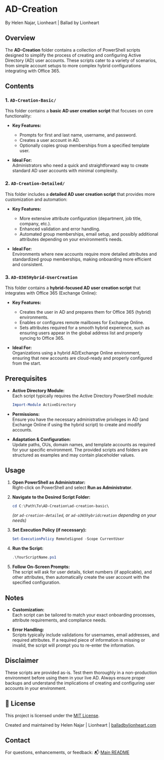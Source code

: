 # AD-Creation
  By Helen Najar, Lionheart | Ballad by Lionheart

## Overview

The **AD-Creation** folder contains a collection of PowerShell scripts designed to simplify the process of creating and configuring Active Directory (AD) user accounts. These scripts cater to a variety of scenarios, from simple account setups to more complex hybrid configurations integrating with Office 365.

## Contents

### 1. `AD-Creation-Basic/`
This folder contains a **basic AD user creation script** that focuses on core functionality:

- **Key Features:**
  - Prompts for first and last name, username, and password.
  - Creates a user account in AD.
  - Optionally copies group memberships from a specified template user.
  
- **Ideal For:**  
  Administrators who need a quick and straightforward way to create standard AD user accounts with minimal complexity.

### 2. `AD-Creation-Detailed/`
This folder includes a **detailed AD user creation script** that provides more customization and automation:

- **Key Features:**
  - More extensive attribute configuration (department, job title, company, etc.).
  - Enhanced validation and error handling.
  - Automated group memberships, email setup, and possibly additional attributes depending on your environment’s needs.
  
- **Ideal For:**  
  Environments where new accounts require more detailed attributes and standardized group memberships, making onboarding more efficient and consistent.

### 3. `AD-O365Hybrid-UserCreation`
This folder contains a **hybrid-focused AD user creation script** that integrates with Office 365 (Exchange Online):

- **Key Features:**
  - Creates the user in AD and prepares them for Office 365 (hybrid) environments.
  - Enables or configures remote mailboxes for Exchange Online.
  - Sets attributes required for a smooth hybrid experience, such as ensuring users appear in the global address list and properly syncing to Office 365.
  
- **Ideal For:**  
  Organizations using a hybrid AD/Exchange Online environment, ensuring that new accounts are cloud-ready and properly configured from the start.

## Prerequisites

- **Active Directory Module:**  
  Each script typically requires the Active Directory PowerShell module:
  ```powershell
  Import-Module ActiveDirectory
  ```

- **Permissions:**  
  Ensure you have the necessary administrative privileges in AD (and Exchange Online if using the hybrid script) to create and modify accounts.

- **Adaptation & Configuration:**  
  Update paths, OUs, domain names, and template accounts as required for your specific environment. The provided scripts and folders are structured as examples and may contain placeholder values.

## Usage

1. **Open PowerShell as Administrator:**  
   Right-click on PowerShell and select **Run as Administrator**.

2. **Navigate to the Desired Script Folder:**  
   ```powershell
   cd C:\Path\To\AD-Creation\ad-creation-basic\
   ```
   *(or `ad-creation-detailed`, or `ad-o365hybridcreation` depending on your needs)*

3. **Set Execution Policy (if necessary):**  
   ```powershell
   Set-ExecutionPolicy RemoteSigned -Scope CurrentUser
   ```

4. **Run the Script:**
   ```powershell
   .\YourScriptName.ps1
   ```

5. **Follow On-Screen Prompts:**  
   The script will ask for user details, ticket numbers (if applicable), and other attributes, then automatically create the user account with the specified configuration.

## Notes

- **Customization:**  
  Each script can be tailored to match your exact onboarding processes, attribute requirements, and compliance needs.

- **Error Handling:**  
  Scripts typically include validations for usernames, email addresses, and required attributes. If a required piece of information is missing or invalid, the script will prompt you to re-enter the information.

## Disclaimer

These scripts are provided as-is. Test them thoroughly in a non-production environment before using them in your live AD. Always ensure proper backups and understand the implications of creating and configuring user accounts in your environment.

## 📜 License

This project is licensed under the [MIT License](https://github.com/balladbylionheart/ActiveDirectory-Automation/blob/main/LICENSE.md).

Created and maintained by Helen Najar | Lionheart | [balladbylionheart.com](https://www.balladbylionheart.com)


## **Contact**

For questions, enhancements, or feedback:
📬 [Main README](https://github.com/balladbylionheart/ActiveDirectory-Automation/blob/main/README.md)

